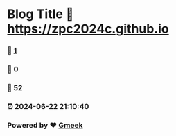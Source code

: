 # Blog Title :link: https://zpc2024c.github.io 
### :page_facing_up: [1](https://zpc2024c.github.io/tag.html) 
### :speech_balloon: 0 
### :hibiscus: 52 
### :alarm_clock: 2024-06-22 21:10:40 
### Powered by :heart: [Gmeek](https://github.com/Meekdai/Gmeek)
